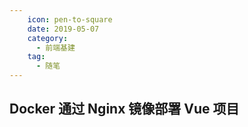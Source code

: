 ```yaml
---    
    icon: pen-to-square
    date: 2019-05-07
    category: 
      - 前端基建
    tag:
      - 随笔
---
```


## Docker 通过 Nginx 镜像部署 Vue 项目
